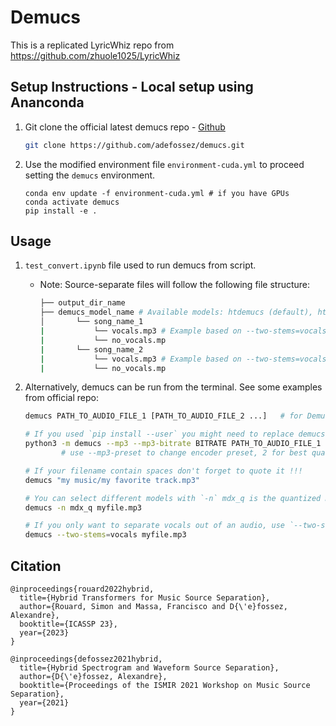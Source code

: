 # Demucs
This is a replicated LyricWhiz repo from https://github.com/zhuole1025/LyricWhiz

## Setup Instructions - Local setup using Ananconda
1. Git clone the official latest demucs repo - [Github](https://github.com/adefossez/demucs?tab=readme-ov-file)
    ```bash
    git clone https://github.com/adefossez/demucs.git
    ```

2. Use the modified environment file `environment-cuda.yml` to proceed setting the `demucs` environment.
    ```
    conda env update -f environment-cuda.yml # if you have GPUs
    conda activate demucs
    pip install -e .
    ```

## Usage
1. `test_convert.ipynb` file used to run demucs from script.

    * Note: Source-separate files will follow the following file structure:

        ```bash
        ├── output_dir_name                                 
        ├── demucs_model_name # Available models: htdemucs (default), htdemucs_ft, htdemucs_6s, hdemucs_mmi, mdx, mdx_extra, mdx_q, mdx_extra_q, SIG
        │       └── song_name_1
        |           └── vocals.mp3 # Example based on --two-stems=vocals option
        |           └── no_vocals.mp
        |       └── song_name_2
        |           └── vocals.mp3 # Example based on --two-stems=vocals option
        |           └── no_vocals.mp
    
        ```

2. Alternatively, demucs can be run from the terminal. See some examples from official repo:
    ```bash
    demucs PATH_TO_AUDIO_FILE_1 [PATH_TO_AUDIO_FILE_2 ...]   # for Demucs

    # If you used `pip install --user` you might need to replace demucs with python3 -m demucs
    python3 -m demucs --mp3 --mp3-bitrate BITRATE PATH_TO_AUDIO_FILE_1  # output files saved as MP3
            # use --mp3-preset to change encoder preset, 2 for best quality, 7 for fastest

    # If your filename contain spaces don't forget to quote it !!!
    demucs "my music/my favorite track.mp3"

    # You can select different models with `-n` mdx_q is the quantized model, smaller but maybe a bit less accurate.
    demucs -n mdx_q myfile.mp3

    # If you only want to separate vocals out of an audio, use `--two-stems=vocals` (You can also set to drums or bass)
    demucs --two-stems=vocals myfile.mp3
    ```

## Citation
```
@inproceedings{rouard2022hybrid,
  title={Hybrid Transformers for Music Source Separation},
  author={Rouard, Simon and Massa, Francisco and D{\'e}fossez, Alexandre},
  booktitle={ICASSP 23},
  year={2023}
}

@inproceedings{defossez2021hybrid,
  title={Hybrid Spectrogram and Waveform Source Separation},
  author={D{\'e}fossez, Alexandre},
  booktitle={Proceedings of the ISMIR 2021 Workshop on Music Source Separation},
  year={2021}
}
```
